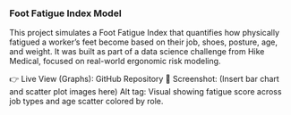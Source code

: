 ### Foot Fatigue Index Model
This project simulates a Foot Fatigue Index that quantifies how physically fatigued a worker’s feet become based on their job, shoes, posture, age, and weight. It was built as part of a data science challenge from Hike Medical, focused on real-world ergonomic risk modeling.

👉 Live View (Graphs): GitHub Repository
📸 Screenshot: (Insert bar chart and scatter plot images here)
Alt tag: Visual showing fatigue score across job types and age scatter colored by role.
